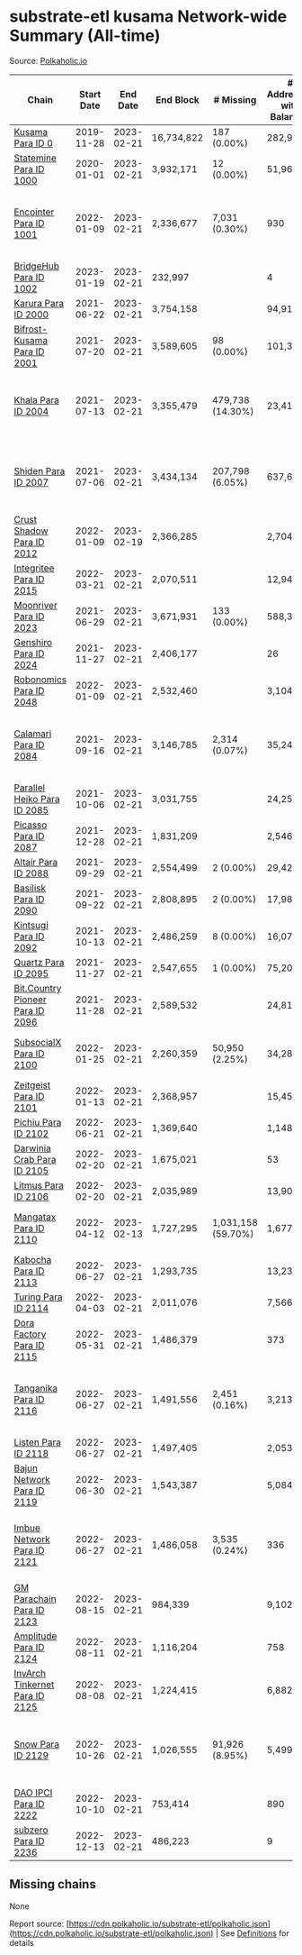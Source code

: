 # substrate-etl kusama Network-wide Summary (All-time)

Source: [Polkaholic.io](https://polkaholic.io)


| Chain            | Start Date | End Date | End Block | # Missing | # Addresses with Balances | Crawling Status |
| ---------------- | ---------- | ---------| --------- | --------- | ------------------------- | --------------- |
| [Kusama Para ID 0](/kusama/0-kusama) | 2019-11-28 | 2023-02-21 | 16,734,822 | 187 (0.00%) | 282,941 |  |
| [Statemine Para ID 1000](/kusama/1000-statemine) | 2020-01-01 | 2023-02-21 | 3,932,171 | 12 (0.00%) | 51,965 |  |
| [Encointer Para ID 1001](/kusama/1001-encointer) | 2022-01-09 | 2023-02-21 | 2,336,677 | 7,031 (0.30%) | 930 | Only partial index available: Old Decoding issues |
| [BridgeHub Para ID 1002](/kusama/1002-bridgehub) | 2023-01-19 | 2023-02-21 | 232,997 |   | 4 |  |
| [Karura Para ID 2000](/kusama/2000-karura) | 2021-06-22 | 2023-02-21 | 3,754,158 |   | 94,917 |  |
| [Bifrost-Kusama Para ID 2001](/kusama/2001-bifrost-ksm) | 2021-07-20 | 2023-02-21 | 3,589,605 | 98 (0.00%) | 101,330 |  |
| [Khala Para ID 2004](/kusama/2004-khala) | 2021-07-13 | 2023-02-21 | 3,355,479 | 479,738 (14.30%) | 23,419 | Only partial index available: Old Decoding issues |
| [Shiden Para ID 2007](/kusama/2007-shiden) | 2021-07-06 | 2023-02-21 | 3,434,134 | 207,798 (6.05%) | 637,680 | Only partial index available: Old Decoding issues |
| [Crust Shadow Para ID 2012](/kusama/2012-shadow) | 2022-01-09 | 2023-02-19 | 2,366,285 |   | 2,704 |  |
| [Integritee Para ID 2015](/kusama/2015-integritee) | 2022-03-21 | 2023-02-21 | 2,070,511 |   | 12,943 |  |
| [Moonriver Para ID 2023](/kusama/2023-moonriver) | 2021-06-29 | 2023-02-21 | 3,671,931 | 133 (0.00%) | 588,381 |  |
| [Genshiro Para ID 2024](/kusama/2024-genshiro) | 2021-11-27 | 2023-02-21 | 2,406,177 |   | 26 |  |
| [Robonomics Para ID 2048](/kusama/2048-robonomics) | 2022-01-09 | 2023-02-21 | 2,532,460 |   | 3,104 |  |
| [Calamari Para ID 2084](/kusama/2084-calamari) | 2021-09-16 | 2023-02-21 | 3,146,785 | 2,314 (0.07%) | 35,247 | Only partial index available: Archive node unavailable |
| [Parallel Heiko Para ID 2085](/kusama/2085-parallel-heiko) | 2021-10-06 | 2023-02-21 | 3,031,755 |   | 24,259 |  |
| [Picasso Para ID 2087](/kusama/2087-picasso) | 2021-12-28 | 2023-02-21 | 1,831,209 |   | 2,546 |  |
| [Altair Para ID 2088](/kusama/2088-altair) | 2021-09-29 | 2023-02-21 | 2,554,499 | 2 (0.00%) | 29,426 |  |
| [Basilisk Para ID 2090](/kusama/2090-basilisk) | 2021-09-22 | 2023-02-21 | 2,808,895 | 2 (0.00%) | 17,987 |  |
| [Kintsugi Para ID 2092](/kusama/2092-kintsugi) | 2021-10-13 | 2023-02-21 | 2,486,259 | 8 (0.00%) | 16,076 |  |
| [Quartz Para ID 2095](/kusama/2095-quartz) | 2021-11-27 | 2023-02-21 | 2,547,655 | 1 (0.00%) | 75,209 |  |
| [Bit.Country Pioneer Para ID 2096](/kusama/2096-bitcountrypioneer) | 2021-11-28 | 2023-02-21 | 2,589,532 |   | 24,816 |  |
| [SubsocialX Para ID 2100](/kusama/2100-subsocialx) | 2022-01-25 | 2023-02-21 | 2,260,359 | 50,950 (2.25%) | 34,285 | Only partial index available: Onboarding |
| [Zeitgeist Para ID 2101](/kusama/2101-zeitgeist) | 2022-01-13 | 2023-02-21 | 2,368,957 |   | 15,451 |  |
| [Pichiu Para ID 2102](/kusama/2102-pichiu) | 2022-06-21 | 2023-02-21 | 1,369,640 |   | 1,148 |  |
| [Darwinia Crab Para ID 2105](/kusama/2105-crab) | 2022-02-20 | 2023-02-21 | 1,675,021 |   | 53 |  |
| [Litmus Para ID 2106](/kusama/2106-litmus) | 2022-02-20 | 2023-02-21 | 2,035,989 |   | 13,905 |  |
| [Mangatax Para ID 2110](/kusama/2110-mangatax) | 2022-04-12 | 2023-02-13 | 1,727,295 | 1,031,158 (59.70%) | 1,677 | Only partial index available: Onboarding |
| [Kabocha Para ID 2113](/kusama/2113-kabocha) | 2022-06-27 | 2023-02-21 | 1,293,735 |   | 13,236 |  |
| [Turing Para ID 2114](/kusama/2114-turing) | 2022-04-03 | 2023-02-21 | 2,011,076 |   | 7,566 |  |
| [Dora Factory Para ID 2115](/kusama/2115-dorafactory) | 2022-05-31 | 2023-02-21 | 1,486,379 |   | 373 |  |
| [Tanganika Para ID 2116](/kusama/2116-tanganika) | 2022-06-27 | 2023-02-21 | 1,491,556 | 2,451 (0.16%) | 3,213 | Only partial index available: Archive node unavailable |
| [Listen Para ID 2118](/kusama/2118-listen) | 2022-06-27 | 2023-02-21 | 1,497,405 |   | 2,053 |  |
| [Bajun Network Para ID 2119](/kusama/2119-bajun) | 2022-06-30 | 2023-02-21 | 1,543,387 |   | 5,084 |  |
| [Imbue Network Para ID 2121](/kusama/2121-imbue) | 2022-06-27 | 2023-02-21 | 1,486,058 | 3,535 (0.24%) | 336 | Only partial index available: Archive node unavailable |
| [GM Parachain Para ID 2123](/kusama/2123-gm) | 2022-08-15 | 2023-02-21 | 984,339 |   | 9,102 |  |
| [Amplitude Para ID 2124](/kusama/2124-amplitude) | 2022-08-11 | 2023-02-21 | 1,116,204 |   | 758 |  |
| [InvArch Tinkernet Para ID 2125](/kusama/2125-tinkernet) | 2022-08-08 | 2023-02-21 | 1,224,415 |   | 6,882 |  |
| [Snow Para ID 2129](/kusama/2129-snow) | 2022-10-26 | 2023-02-21 | 1,026,555 | 91,926 (8.95%) | 5,499 | Only partial index available: Archive node unavailable |
| [DAO IPCI Para ID 2222](/kusama/2222-daoipci) | 2022-10-10 | 2023-02-21 | 753,414 |   | 890 |  |
| [subzero Para ID 2236](/kusama/2236-subzero) | 2022-12-13 | 2023-02-21 | 486,223 |   | 9 |  |

## Missing chains


None

Report source: [https://cdn.polkaholic.io/substrate-etl/polkaholic.json](https://cdn.polkaholic.io/substrate-etl/polkaholic.json) | See [Definitions](/DEFINITIONS.md) for details
